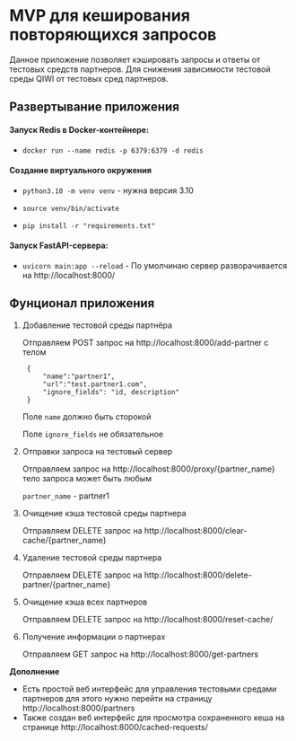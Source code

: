 # MVP для кеширования повторяющихся запросов
Данное приложение позволяет кэшировать запросы и ответы от тестовых средств партнеров. Для снижения зависимости тестовой среды QIWI от тестовых сред партнеров.

## Развертывание приложения 

 #### Запуск Redis в Docker-контейнере:

- `docker run --name redis -p 6379:6379 -d redis`

#### Создание виртуального окружения
- `python3.10 -m venv venv` - нужна версия 3.10

- `source venv/bin/activate`

- `pip install -r "requirements.txt"`
#### Запуск FastAPI-сервера:

- `uvicorn main:app --reload` - По умолчинаю сервер разворачивается на http://localhost:8000/

## Фунционал приложения 
1. Добавление тестовой среды партнёра 
   
   Отправляем POST запрос на http://localhost:8000/add-partner с телом 
   
   ```
    {
        "name":"partner1",
        "url":"test.partner1.com",
        "ignore_fields": "id, description"
    }
   ```
   Поле `name` должно быть сторокой

   Поле `ignore_fields` не обязательное


2. Отправки запроса на тестовый сервер 
   
    Отправляем запрос на http://localhost:8000/proxy/{partner_name} 
    тело запроса может быть любым

    `partner_name` - partner1

3. Очищение кэша тестовой среды партнера
   
   Отправляем DELETE запрос на http://localhost:8000/clear-cache/{partner_name}
   
4. Удаление тестовой среды партнера 

   Отправляем DELETE запрос на http://localhost:8000/delete-partner/{partner_name} 

5. Очищение кэша всех партнеров
   
   Отправляем DELETE запрос на http://localhost:8000/reset-cache/

6. Получение информации о партнерах
   
   Отправляем GET запрос на http://localhost:8000/get-partners

**Дополнение** 

- Есть простой веб интерфейс для управления тестовыми средами партнеров для этого нужно перейти на страницу http://localhost:8000/partners 
- Также создан веб интерфейс для просмотра сохраненного кеша на странице http://localhost:8000/cached-requests/
